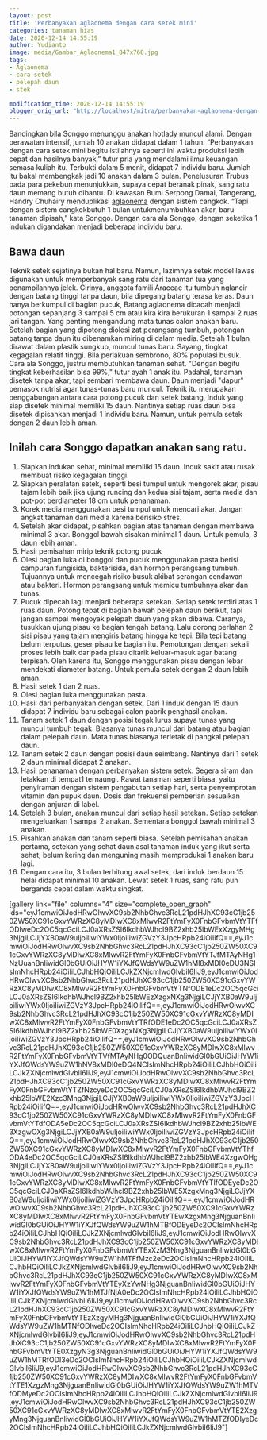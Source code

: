 ```yaml
---
layout: post
title: 'Perbanyakan aglaonema dengan cara setek mini'
categories: tanaman hias
date: 2020-12-14 14:55:19
author: Yudianto
image: media/Gambar_Aglaonema1_847x768.jpg
tags:
- Aglaonema
- cara setek
- pelepah daun
- stek

modification_time: 2020-12-14 14:55:19
blogger_orig_url: "http://localhost/mitra/perbanyakan-aglaonema-dengan-cara.html"
---
```


Bandingkan bila Songgo menunggu anakan hotlady muncul alami. Dengan perawatan
intensif, jumlah 10 anakan didapat dalam 1 tahun. “Perbanyakan dengan cara
setek mini begitu istilahnya seperti ini waktu produksi lebih cepat dan
hasilnya banyak,” tutur pria yang mendalami ilmu keuangan semasa kuliah itu.
Terbukti dalam 5 menit, didapat 7 individu baru. Jumlah itu bakal membengkak
jadi 10 anakan dalam 3 bulan. Penelusuran Trubus pada para pekebun
menunjukkan, supaya cepat beranak pinak, sang ratu daun memang butuh dibantu.
Di kawasan Bumi Serpong Damai, Tangerang, Handry Chuhairy menduplikasi
[aglaonema](http://127.0.0.1/mitra/topik/aglaonema "aglaonema") dengan sistem
cangkok. “Tapi dengan sistem cangkokbutuh 1 bulan untukmenumbuhkan akar, baru
tanaman dipisah,” kata Songgo. Dengan cara ala Songgo, dengan seketika 1
indukan digandakan menjadi beberapa individu baru.

## Bawa daun

Teknik setek sejatinya bukan hal baru. Namun, lazimnya setek model lawas
digunakan untuk memperbanyak sang ratu dari tanaman tua yang penampilannya
jelek. Cirinya, anggota famili Araceae itu tumbuh nglancir dengan batang
tinggi tanpa daun, bila dipegang batang terasa keras. Daun hanya berkumpul di
bagian pucuk, Batang aglaonema dicacah menjadi potongan sepanjang 3 sampai 5
cm atau kira kira berukuran 1 sampai 2 ruas jari tangan. Yang penting
mengandung mata tunas calon anakan baru. Setelah bagian yang dipotong diolesi
zat perangsang tumbuh, potongan batang tanpa daun itu dibenamkan miring di
dalam media. Setelah 1 bulan dirawat dalam plastik sungkup, muncul tunas baru.
Sayang, tingkat kegagalan relatif tinggi. Bila perlakuan sembrono, 80%
populasi busuk. Cara ala Songgo, justru membutuhkan tanaman sehat. "Dengan
begitu tingkat keberhasilan bisa 99%," tutur ayah 1 anak itu. Padahal, tanaman
disetek tanpa akar, tapi sembari membawa daun. Daun menjadi "dapur" pemasok
nutrisi agar tunas-tunas baru muncul. Teknik itu merupakan penggabungan antara
cara potong pucuk dan setek batang, Induk yang siap disetek minimal memiliki
15 daun. Nantinya setiap ruas daun bisa disetek dipisahkan menjadi 1 individu
baru. Namun, untuk pemula setek dengan 2 daun lebih aman.

## Inilah cara Songgo dapatkan anakan sang ratu.

  1. Siapkan indukan sehat, minimal memiliki 15 daun. Induk sakit atau rusak membuat risiko kegagalan tinggi.
  2. Siapkan peralatan setek, seperti besi tumpul untuk mengorek akar, pisau tajam lebih baik jika ujung runcing dan kedua sisi tajam, serta media dan pot-pot berdiameter 18 cm untuk penanaman.
  3. Korek media menggunakan besi tumpul untuk mencari akar. Jangan angkat tanaman dari media karena berisiko stres.
  4. Setelah akar didapat, pisahkan bagian atas tanaman dengan membawa minimal 3 akar. Bonggol bawah sisakan minimal 1 daun. Untuk pemula, 3 daun lebih aman.
  5. Hasil pemisahan mirip teknik potong pucuk
  6. Olesi bagian luka di bonggol dan pucuk menggunakan pasta berisi campuran fungisida, bakterisida, dan hormon perangsang tumbuh. Tujuannya untuk mencegah risiko busuk akibat serangan cendawan atau bakteri. Hormon perangsang untuk memicu tumbuhnya akar dan tunas.
  7. Pucuk dipecah lagi menjadi beberapa setekan. Setiap setek terdiri atas 1 ruas daun. Potong tepat di bagian bawah pelepah daun berikut, tapi jangan sampai mengoyak pelepah daun yang akan dibawa. Caranya, tusukkan ujung pisau ke bagian tengah batang. Lalu dorong perlahan 2 sisi pisau yang tajam mengiris batang hingga ke tepi. Bila tepi batang belum terputus, geser pisau ke bagian itu. Pemotongan dengan sekali proses lebih baik daripada pisau ditarik keluar-masuk agar batang terpisah. Oleh karena itu, Songgo menggunakan pisau dengan lebar mendekati diameter batang. Untuk pemula setek dengan 2 daun lebih aman.
  8. Hasil setek 1 dan 2 ruas.
  9. Olesi bagian luka menggunakan pasta.
  10. Hasil dari perbanyakan dengan setek. Dari 1 induk dengan 15 daun didapat 7 individu baru sebagai calon pabrik penghasil anakan.
  11. Tanam setek 1 daun dengan posisi tegak lurus supaya tunas yang muncul tumbuh tegak. Biasanya tunas muncul dari batang atau bagian dalam pelepah daun. Mata tunas biasanya terletak di pangkal pelepah daun.
  12. Tanam setek 2 daun dengan posisi daun seimbang. Nantinya dari 1 setek 2 daun minimal didapat 2 anakan.
  13. Hasil penanaman dengan perbanyakan sistem setek. Segera siram dan letakkan di tempat1 ternaungi. Rawat tanaman seperti biasa, yaitu penyiraman dengan sistem pengabutan setiap hari, serta penyemprotan vitamin dan pupuk daun. Dosis dan frekuensi pemberian sesuaikan dengan anjuran di label.
  14. Setelah 3 bulan, anakan muncul dari setiap hasil setekan. Setiap setekan mengeluarkan 1 sampai 2 anakan. Sementara bonggol bawah minimal 3 anakan.
  15. Pisahkan anakan dan tanam seperti biasa. Setelah pemisahan anakan pertama, setekan yang sehat daun asal tanaman induk yang ikut serta sehat, belum kering dan menguning masih memproduksi 1 anakan baru lagi.
  16. Dengan cara itu, 3 bulan terhitung awal setek, dari induk berdaun 15 helai didapat minimal 10 anakan. Lewat setek 1 ruas, sang ratu pun berganda cepat dalam waktu singkat.

[gallery link="file" columns="4" size="complete_open_graph"
ids="eyJ1cmwiOiJodHRwOlwvXC9sb2NhbGhvc3RcL21pdHJhXC93cC1jb250ZW50XC91cGxvYWRzXC8yMDIwXC8xMlwvR2FtYmFyX0FnbGFvbmVtYTFfODIweDc2OC5qcGciLCJ0aXRsZSI6IkdhbWJhcl9BZ2xhb25lbWExXzgyMHg3NjgiLCJjYXB0aW9uIjoiIiwiYWx0IjoiIiwiZGVzY3JpcHRpb24iOiIifQ==,eyJ1cmwiOiJodHRwOlwvXC9sb2NhbGhvc3RcL21pdHJhXC93cC1jb250ZW50XC91cGxvYWRzXC8yMDIwXC8xMlwvR2FtYmFyX0FnbGFvbmVtYTJfMTAyNHg1NzUuanBnIiwidGl0bGUiOiJHYW1iYXJfQWdsYW9uZW1hMl8xMDI0eDU3NSIsImNhcHRpb24iOiIiLCJhbHQiOiIiLCJkZXNjcmlwdGlvbiI6IiJ9,eyJ1cmwiOiJodHRwOlwvXC9sb2NhbGhvc3RcL21pdHJhXC93cC1jb250ZW50XC91cGxvYWRzXC8yMDIwXC8xMlwvR2FtYmFyX0FnbGFvbmVtYTNfODE1eDc2OC5qcGciLCJ0aXRsZSI6IkdhbWJhcl9BZ2xhb25lbWEzXzgxNXg3NjgiLCJjYXB0aW9uIjoiIiwiYWx0IjoiIiwiZGVzY3JpcHRpb24iOiIifQ==,eyJ1cmwiOiJodHRwOlwvXC9sb2NhbGhvc3RcL21pdHJhXC93cC1jb250ZW50XC91cGxvYWRzXC8yMDIwXC8xMlwvR2FtYmFyX0FnbGFvbmVtYTRfODE1eDc2OC5qcGciLCJ0aXRsZSI6IkdhbWJhcl9BZ2xhb25lbWE0XzgxNXg3NjgiLCJjYXB0aW9uIjoiIiwiYWx0IjoiIiwiZGVzY3JpcHRpb24iOiIifQ==,eyJ1cmwiOiJodHRwOlwvXC9sb2NhbGhvc3RcL21pdHJhXC93cC1jb250ZW50XC91cGxvYWRzXC8yMDIwXC8xMlwvR2FtYmFyX0FnbGFvbmVtYTVfMTAyNHg0ODQuanBnIiwidGl0bGUiOiJHYW1iYXJfQWdsYW9uZW1hNV8xMDI0eDQ4NCIsImNhcHRpb24iOiIiLCJhbHQiOiIiLCJkZXNjcmlwdGlvbiI6IiJ9,eyJ1cmwiOiJodHRwOlwvXC9sb2NhbGhvc3RcL21pdHJhXC93cC1jb250ZW50XC91cGxvYWRzXC8yMDIwXC8xMlwvR2FtYmFyX0FnbGFvbmVtYTZfNzcyeDc2OC5qcGciLCJ0aXRsZSI6IkdhbWJhcl9BZ2xhb25lbWE2Xzc3Mng3NjgiLCJjYXB0aW9uIjoiIiwiYWx0IjoiIiwiZGVzY3JpcHRpb24iOiIifQ==,eyJ1cmwiOiJodHRwOlwvXC9sb2NhbGhvc3RcL21pdHJhXC93cC1jb250ZW50XC91cGxvYWRzXC8yMDIwXC8xMlwvR2FtYmFyX0FnbGFvbmVtYTdfODA5eDc2OC5qcGciLCJ0aXRsZSI6IkdhbWJhcl9BZ2xhb25lbWE3XzgwOXg3NjgiLCJjYXB0aW9uIjoiIiwiYWx0IjoiIiwiZGVzY3JpcHRpb24iOiIifQ==,eyJ1cmwiOiJodHRwOlwvXC9sb2NhbGhvc3RcL21pdHJhXC93cC1jb250ZW50XC91cGxvYWRzXC8yMDIwXC8xMlwvR2FtYmFyX0FnbGFvbmVtYThfODA4eDc2OC5qcGciLCJ0aXRsZSI6IkdhbWJhcl9BZ2xhb25lbWE4XzgwOHg3NjgiLCJjYXB0aW9uIjoiIiwiYWx0IjoiIiwiZGVzY3JpcHRpb24iOiIifQ==,eyJ1cmwiOiJodHRwOlwvXC9sb2NhbGhvc3RcL21pdHJhXC93cC1jb250ZW50XC91cGxvYWRzXC8yMDIwXC8xMlwvR2FtYmFyX0FnbGFvbmVtYTlfODEyeDc2OC5qcGciLCJ0aXRsZSI6IkdhbWJhcl9BZ2xhb25lbWE5XzgxMng3NjgiLCJjYXB0aW9uIjoiIiwiYWx0IjoiIiwiZGVzY3JpcHRpb24iOiIifQ==,eyJ1cmwiOiJodHRwOlwvXC9sb2NhbGhvc3RcL21pdHJhXC93cC1jb250ZW50XC91cGxvYWRzXC8yMDIwXC8xMlwvR2FtYmFyX0FnbGFvbmVtYTEwXzgxMng3NjguanBnIiwidGl0bGUiOiJHYW1iYXJfQWdsYW9uZW1hMTBfODEyeDc2OCIsImNhcHRpb24iOiIiLCJhbHQiOiIiLCJkZXNjcmlwdGlvbiI6IiJ9,eyJ1cmwiOiJodHRwOlwvXC9sb2NhbGhvc3RcL21pdHJhXC93cC1jb250ZW50XC91cGxvYWRzXC8yMDIwXC8xMlwvR2FtYmFyX0FnbGFvbmVtYTExXzM3Nng3NjguanBnIiwidGl0bGUiOiJHYW1iYXJfQWdsYW9uZW1hMTFfMzc2eDc2OCIsImNhcHRpb24iOiIiLCJhbHQiOiIiLCJkZXNjcmlwdGlvbiI6IiJ9,eyJ1cmwiOiJodHRwOlwvXC9sb2NhbGhvc3RcL21pdHJhXC93cC1jb250ZW50XC91cGxvYWRzXC8yMDIwXC8xMlwvR2FtYmFyX0FnbGFvbmVtYTEyXzYwNHg3NjguanBnIiwidGl0bGUiOiJHYW1iYXJfQWdsYW9uZW1hMTJfNjA0eDc2OCIsImNhcHRpb24iOiIiLCJhbHQiOiIiLCJkZXNjcmlwdGlvbiI6IiJ9,eyJ1cmwiOiJodHRwOlwvXC9sb2NhbGhvc3RcL21pdHJhXC93cC1jb250ZW50XC91cGxvYWRzXC8yMDIwXC8xMlwvR2FtYmFyX0FnbGFvbmVtYTEzXzgyMHg3NjguanBnIiwidGl0bGUiOiJHYW1iYXJfQWdsYW9uZW1hMTNfODIweDc2OCIsImNhcHRpb24iOiIiLCJhbHQiOiIiLCJkZXNjcmlwdGlvbiI6IiJ9,eyJ1cmwiOiJodHRwOlwvXC9sb2NhbGhvc3RcL21pdHJhXC93cC1jb250ZW50XC91cGxvYWRzXC8yMDIwXC8xMlwvR2FtYmFyX0FnbGFvbmVtYTE0XzgyN3g3NjguanBnIiwidGl0bGUiOiJHYW1iYXJfQWdsYW9uZW1hMTRfODI3eDc2OCIsImNhcHRpb24iOiIiLCJhbHQiOiIiLCJkZXNjcmlwdGlvbiI6IiJ9,eyJ1cmwiOiJodHRwOlwvXC9sb2NhbGhvc3RcL21pdHJhXC93cC1jb250ZW50XC91cGxvYWRzXC8yMDIwXC8xMlwvR2FtYmFyX0FnbGFvbmVtYTE1XzgzMng3NjguanBnIiwidGl0bGUiOiJHYW1iYXJfQWdsYW9uZW1hMTVfODMyeDc2OCIsImNhcHRpb24iOiIiLCJhbHQiOiIiLCJkZXNjcmlwdGlvbiI6IiJ9,eyJ1cmwiOiJodHRwOlwvXC9sb2NhbGhvc3RcL21pdHJhXC93cC1jb250ZW50XC91cGxvYWRzXC8yMDIwXC8xMlwvR2FtYmFyX0FnbGFvbmVtYTE2XzgyMng3NjguanBnIiwidGl0bGUiOiJHYW1iYXJfQWdsYW9uZW1hMTZfODIyeDc2OCIsImNhcHRpb24iOiIiLCJhbHQiOiIiLCJkZXNjcmlwdGlvbiI6IiJ9"]


